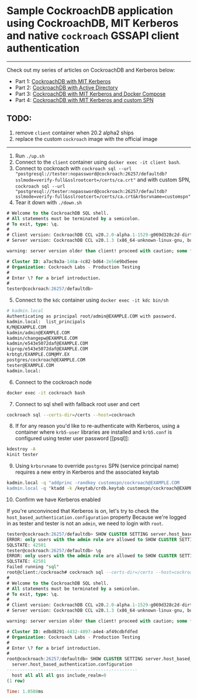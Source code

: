 # Sample CockroachDB application using CockroachDB, MIT Kerberos and native `cockroach` GSSAPI client authentication
---

Check out my series of articles on CockroachDB and Kerberos below:

- Part 1: [CockroachDB with MIT Kerberos](https://blog.ervits.com/2020/05/three-headed-dog-meet-cockroach.html)
- Part 2: [CockroachDB with Active Directory](https://blog.ervits.com/2020/06/three-headed-dog-meet-cockroach-part-2.html)
- Part 3: [CockroachDB with MIT Kerberos and Docker Compose](https://blog.ervits.com/2020/07/three-headed-dog-meet-cockroach-part-3.html)
- Part 4: [CockroachDB with MIT Kerberos and custom SPN](https://blog.ervits.com/2020/07/three-headed-dog-meet-cockroach.html)

## TODO:
1. remove `client` container when 20.2 alpha2 ships
2. replace the custom `cockroach` image with the official image

------
1. Run `./up.sh`
2. Connect to the `client` container using `docker exec -it client bash`.
3. Connect to cockroach with `cockroach sql --url "postgresql://tester:nopassword@cockroach:26257/defaultdb?sslmode=verify-full&sslrootcert=/certs/ca.crt"` and with custom SPN, `cockroach sql --url "postgresql://tester:nopassword@cockroach:26257/defaultdb?sslmode=verify-full&sslrootcert=/certs/ca.crt&krbsrvname=customspn"`
4. Tear it down with `./down.sh`

```sql
# Welcome to the CockroachDB SQL shell.
# All statements must be terminated by a semicolon.
# To exit, type: \q.
#
# Client version: CockroachDB CCL v20.2.0-alpha.1-1529-g069d328c2d-dirty (x86_64-unknown-linux-gnu, built 2020/07/27 16:49:42, go1.14.4)
# Server version: CockroachDB CCL v20.1.3 (x86_64-unknown-linux-gnu, built 2020/06/23 08:44:08, go1.13.9)

warning: server version older than client! proceed with caution; some features may not be available.

# Cluster ID: a7ac9a3a-148a-4c82-bd64-2e56e9bd5eee
# Organization: Cockroach Labs - Production Testing
#
# Enter \? for a brief introduction.
#
tester@cockroach:26257/defaultdb>
```

5. Connect to the `kdc` container using `docker exec -it kdc bin/sh`

```bash
# kadmin.local
Authenticating as principal root/admin@EXAMPLE.COM with password.
kadmin.local:  list_principals
K/M@EXAMPLE.COM
kadmin/admin@EXAMPLE.COM
kadmin/changepw@EXAMPLE.COM
kadmin/e543e5072daf@EXAMPLE.COM
kiprop/e543e5072daf@EXAMPLE.COM
krbtgt/EXAMPLE.COM@MY.EX
postgres/cockroach@EXAMPLE.COM
tester@EXAMPLE.COM
kadmin.local:
```

6. Connect to the cockroach node

```bash
docker exec -it cockroach bash
```

7. Connect to sql shell with fallback root user and cert

```bash
cockroach sql --certs-dir=/certs --host=cockroach
```

8. If for any reason you'd like to re-authenticate with Kerberos, using a container where `krb5-user` libraries are installed and `krb5.conf` is configured using tester user password [[psql]]:

```bash
kdestroy -A
kinit tester
```

9. Using `krbsrvname` to override `postgres` SPN (service principal name) requires a new entry in Kerberos and the associated keytab

```bash
kadmin.local -q "addprinc -randkey customspn/cockroach@EXAMPLE.COM
kadmin.local -q "ktadd -k /keytab/crdb.keytab customspn/cockroach@EXAMPLE.COM"
```

10. Confirm we have Kerberos enabled

If you're unconvinced that Kerberos is on, let's try to check the `host_based_authentication.configuration` property
Because we're logged in as tester and tester is not an `admin`, we need to login with `root`.

```sql
tester@cockroach:26257/defaultdb> SHOW CLUSTER SETTING server.host_based_authentication.configuration;
ERROR: only users with the admin role are allowed to SHOW CLUSTER SETTING
SQLSTATE: 42501
tester@cockroach:26257/defaultdb> \q
ERROR: only users with the admin role are allowed to SHOW CLUSTER SETTING
SQLSTATE: 42501
Failed running "sql"
root@client:/cockroach# cockroach sql --certs-dir=/certs --host=cockroach
#
# Welcome to the CockroachDB SQL shell.
# All statements must be terminated by a semicolon.
# To exit, type: \q.
#
# Client version: CockroachDB CCL v20.2.0-alpha.1-1529-g069d328c2d-dirty (x86_64-unknown-linux-gnu, built 2020/07/27 16:49:42, go1.14.4)
# Server version: CockroachDB CCL v20.1.3 (x86_64-unknown-linux-gnu, built 2020/06/23 08:44:08, go1.13.9)

warning: server version older than client! proceed with caution; some features may not be available.

# Cluster ID: edbd8291-4432-4897-a4e4-af49cdbfdfed
# Organization: Cockroach Labs - Production Testing
#
# Enter \? for a brief introduction.
#
root@cockroach:26257/defaultdb> SHOW CLUSTER SETTING server.host_based_authentication.configuration;
  server.host_based_authentication.configuration
--------------------------------------------------
  host all all all gss include_realm=0
(1 row)

Time: 1.0508ms
```
